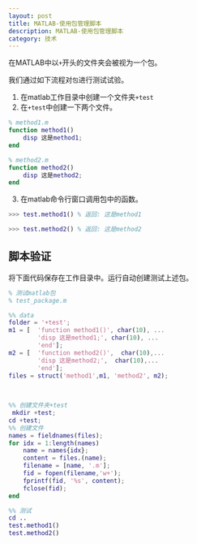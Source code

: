 ```yaml
---
layout: post
title: MATLAB-使用包管理脚本
description: MATLAB-使用包管理脚本
category: 技术
---
```


在MATLAB中以`+`开头的文件夹会被视为一个包。

我们通过如下流程对`包`进行测试试验。

1. 在matlab工作目录中创建一个文件夹`+test`
2. 在`+test`中创建一下两个文件。
```matlab
% method1.m
function method1()
    disp 这是method1;
end
```

```matlab
% method2.m
function method2()
    disp 这是method2;
end
```

3. 在matlab命令行窗口调用包中的函数。
```matlab
>>> test.method1() % 返回: 这是method1

>>> test.method2() % 返回: 这是method2

```

## 脚本验证

将下面代码保存在工作目录中。运行自动创建测试上述包。

```matlab
% 测试matlab包
% test_package.m

%% data
folder = '+test';
m1 = [  'function method1()', char(10), ...
        'disp 这是method1;', char(10), ...
        'end'];
m2 = [  'function method2()',  char(10),...
        'disp 这是method2;',  char(10),...
        'end'];
files = struct('method1',m1, 'method2', m2);
                   
               

%% 创建文件夹+test
 mkdir +test;
cd +test;
%% 创建文件  
names = fieldnames(files);
for idx = 1:length(names)
    name = names{idx};
    content = files.(name); 
    filename = [name, '.m'];
    fid = fopen(filename,'w+');
    fprintf(fid, '%s', content);
    fclose(fid);
end

%% 测试
cd ..
test.method1()
test.method2()

```
